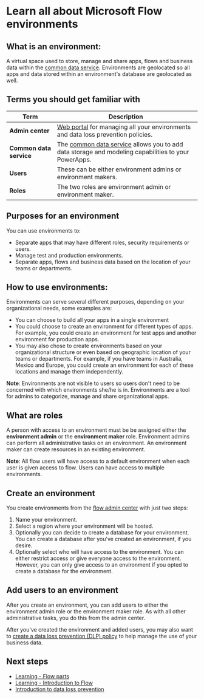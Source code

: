 <properties
   pageTitle="All about environments | Microsoft Flow"
   description="Learn about environments in Microsoft Flow"
   services=""
   suite="flow"
   documentationCenter="na"
   authors="msftman"
   manager="anneta"
   editor=""
   tags=""
   featuredVideoId="wnScBLz7css"
   courseDuration="5m"/>

<tags
   ms.service="flow"
   ms.devlang="na"
   ms.topic="get-started-article"
   ms.tgt_pltfrm="na"
   ms.workload="na"
   ms.date="11/24/2016"
   ms.author="deonhe"/>


# Learn all about Microsoft Flow environments

## What is an environment:
A virtual space used to store, manage and share apps, flows and business data within the [common data service](https://powerapps.microsoft.com/blog/powerapps-cds-ga/). Environments are geolocated so all apps and data stored within an environment's database are geolocated as well.  

## Terms you should get familiar with
Term|Description
-----|-----
**Admin center**|[Web portal](https://admin.flow.microsoft.com) for managing all your environments and data loss prevention policies.
**Common data service**|The [common data service](https://powerapps.microsoft.com/blog/powerapps-cds-ga/) allows you to add data storage and modeling capabilities to your PowerApps. 
**Users**|These can be either environment admins or environment makers.
**Roles**|The two roles are environment admin or environment maker.


## Purposes for an environment

You can use environments to:  
- Separate apps that may have different roles, security requirements or users.  
- Manage test and production environments.  
- Separate apps, flows and business data based on the location of your teams or departments.  

## How to use environments:
Environments can serve several different purposes, depending on your organizational needs, some examples are:
- You can choose to build all your apps in a single environment
- You could choose to create an environment for different types of apps. For example, you could create an environment for test apps and another environment for production apps.  
- You may also chose to create environments based on your organizational structure or even based on geographic location of your teams or departments. For example, if you have teams in Australia, Mexico and Europe, you could create an environment for each of these locations and manage them independently.  

**Note**: Environments are not visible to users so users don't need to be concerned with which environments she/he is in. Environments are a tool for admins to categorize, manage and share organizational apps.  

## What are roles
A person with access to an environment must be be assigned either the **environment admin** or the **environment maker** role. Environment admins can perform all administrative tasks on an environment. An environment maker can create resources in an existing environment.  

**Note**: All flow users will have access to a default environment when each user is given access to flow. Users can have access to multiple environments.  

## Create an environment
You create environments from the [flow admin center](https://admin.flow.microsoft.com) with just two steps:
1. Name your environment.
2. Select a region where your environment will be hosted.
3. Optionally you can decide to create a database for your environment. You can create a database after you've created an environment, if you desire.
4. Optionally select who will have access to the environment. You can either restrict access or give everyone access to the environment. However, you can only give access to an environment if you opted to create a database for the environment. 

## Add users to an environment
After you create an environment, you can add users to either the environment admin role or the environment maker role. As with all other administrative tasks, you do this from the admin center.  

After you've created the environment and added users, you may also want to [create a data loss prevention (DLP) policy](../prevent-data-loss.md) to help manage the use of your business data.  

## Next steps  
- [Learning - Flow parts](./learning-flow-parts.md)
- [Learning - Introduction to Flow](./learning-introducing-flow.md)  
- [Introduction to data loss prevention](../prevent-data-loss.md)  

